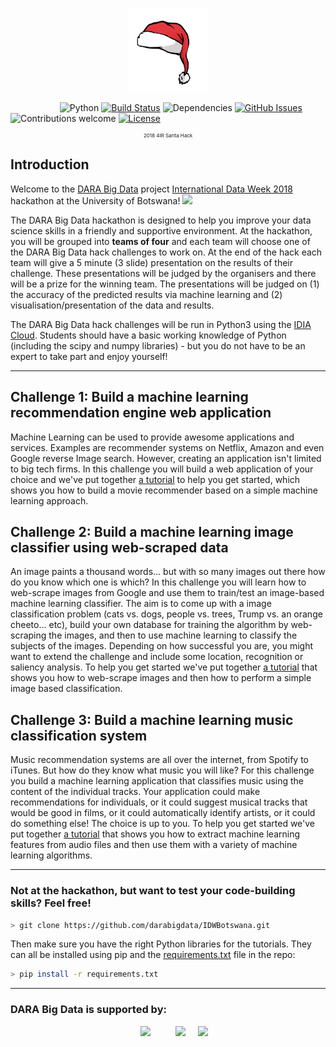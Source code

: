 
<p align="center"><img width=25% src="https://github.com/as595/4IRSantaHack/blob/master/media/santa-hat.jpg"></p>

&nbsp;&nbsp;&nbsp;&nbsp;&nbsp;&nbsp;&nbsp;&nbsp;&nbsp;&nbsp;&nbsp;&nbsp;&nbsp;&nbsp;&nbsp;&nbsp;&nbsp;&nbsp;&nbsp;
![Python](https://img.shields.io/badge/python-v3.6+-blue.svg)
[![Build Status](https://travis-ci.org/darabigdata/IDWBotswana.svg?branch=master)](https://travis-ci.org/darabigdata/IDWBotswana)
![Dependencies](https://img.shields.io/badge/dependencies-up%20to%20date-brightgreen.svg)
[![GitHub Issues](https://img.shields.io/github/issues/darabigdata/IDWBotswana.svg)](https://github.com/darabigdata/IDWBotswana/issues)
![Contributions welcome](https://img.shields.io/badge/contributions-welcome-orange.svg)
[![License](https://img.shields.io/cran/l/devtools.svg)](https://opensource.org/licenses/gpl-license)

<p align="center" style = "font-size:8px">2018 4IR Santa Hack</p>

## Introduction
 Welcome to the [DARA Big Data](https://www.darabigdata.com) project [International Data Week 2018](http://internationaldataweek.org) hackathon at the University of Botswana! <img src="https://github.com/darabigdata/IDWBotswana/blob/master/media/Animated-Flag-Botswana.gif" width=5%>

The DARA Big Data hackathon is designed to help you improve your data science skills in a friendly and supportive environment. At the hackathon, you will be grouped into **teams of four** and each team will choose one of the DARA Big Data hack challenges to work on. At the end of the hack each team will give a 5 minute (3 slide) presentation on the results of their challenge. These presentations will be judged by the organisers and there will be a prize for the winning team. The presentations will be judged on (1) the accuracy of the predicted results via machine learning and (2) visualisation/presentation of the data and results.

The DARA Big Data hack challenges will be run in Python3 using the [IDIA Cloud](idia.ac.za/research-and-projects/african-research-cloud). Students should have a basic working knowledge of Python (including the scipy and numpy libraries) - but you do not have to be an expert to take part and enjoy yourself!

-----

## Challenge 1: Build a machine learning recommendation engine web application

Machine Learning can be used to provide awesome applications and services. Examples are recommender systems on Netflix, Amazon and even Google reverse Image search. However, creating an application isn't limited to big tech firms. In this challenge you will build a web application of your choice and we've put together [a tutorial](https://github.com/darabigdata/IDWBotswana/tree/master/CHALLENGE-1) to help you get started, which shows you how to build a movie recommender based on a simple machine learning approach.

## Challenge 2: Build a machine learning image classifier using web-scraped data

An image paints a thousand words... but with so many images out there how do you know which one is which? In this challenge you will learn how to web-scrape images from Google and use them to train/test an image-based machine learning classifier. The aim is to come up with a image classification problem (cats vs. dogs, people vs. trees, Trump vs. an orange cheeto... etc), build your own database for training the algorithm by web-scraping the images, and then to use machine learning to classify the subjects of the images. Depending on how successful you are, you might want to extend the challenge and include some location, recognition or saliency analysis. To help you get started we've put together [a tutorial](https://github.com/darabigdata/IDWBotswana/tree/master/CHALLENGE-2) that shows you how to web-scrape images and then how to perform a simple image based classification.

## Challenge 3: Build a machine learning music classification system

Music recommendation systems are all over the internet, from Spotify to iTunes. But how do they know what music you will like? For this challenge you build a machine learning application that classifies music using the content of the individual tracks. Your application could make recommendations for individuals, or it could suggest musical tracks that would be good in films, or it could automatically identify artists, or it could do something else! The choice is up to you. To help you get started we've put together [a tutorial](https://github.com/darabigdata/IDWBotswana/tree/master/CHALLENGE-3) that shows you how to extract machine learning features from audio files and then use them with a variety of machine learning algorithms.

-----

### Not at the hackathon, but want to test your code-building skills? Feel free!

```bash
> git clone https://github.com/darabigdata/IDWBotswana.git
```

Then make sure you have the right Python libraries for the tutorials. They can all be installed using pip and the [requirements.txt](https://github.com/darabigdata/IDWBotswana/blob/master/requirements.txt) file in the repo:

```bash
> pip install -r requirements.txt
```


-----

### DARA Big Data is supported by:

<p align="center"><img width=20% src="https://github.com/darabigdata/IDWBotswana/blob/master/media/Newton-Fund-Master-rgb.jpg", hspace="20"><img width=40% src="https://github.com/darabigdata/IDWBotswana/blob/master/media/stfc_logo.png", hspace="20"><img width=20% src="https://github.com/darabigdata/IDWBotswana/blob/master/media/dst_logo_crop.jpeg"></p>
